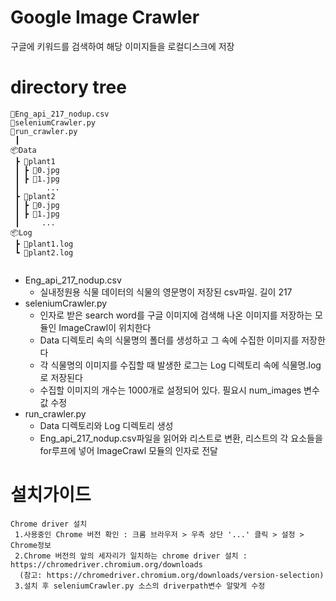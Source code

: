 # Google Image Crawler
구글에 키워드를 검색하여 해당 이미지들을 로컬디스크에 저장

# directory tree
```
📜Eng_api_217_nodup.csv
📜seleniumCrawler.py
📜run_crawler.py
 ┃
📦Data
 ┣ 📂plant1
 ┃ ┣ 📜0.jpg
 ┃ ┣ 📜1.jpg
 ┃      ...
 ┣ 📂plant2
 ┃ ┣ 📜0.jpg
 ┃ ┣ 📜1.jpg
 ┃     ...
📦Log
 ┣ 📜plant1.log
 ┗ 📜plant2.log


``` 
- Eng_api_217_nodup.csv
  - 실내정원용 식물 데이터의 식물의 영문명이 저장된 csv파일. 길이 217
- seleniumCrawler.py
  - 인자로 받은 search word를 구글 이미지에 검색해 나온 이미지를 저장하는 모듈인 ImageCrawl이 위치한다
  - Data 디렉토리 속의 식물명의 폴더를 생성하고 그 속에 수집한 이미지를 저장한다
  - 각 식물명의 이미지를 수집할 때 발생한 로그는 Log 디렉토리 속에 식물명.log 로 저장된다
  - 수집할 이미지의 개수는 1000개로 설정되어 있다. 필요시 num_images 변수값 수정
- run_crawler.py
  - Data 디렉토리와 Log 디렉토리 생성
  - Eng_api_217_nodup.csv파일을 읽어와 리스트로 변환, 리스트의 각 요소들을 for루프에 넣어 ImageCrawl 모듈의 인자로 전달
 

# 설치가이드
 ```
 Chrome driver 설치
  1.사용중인 Chrome 버전 확인 : 크롬 브라우저 > 우측 상단 '...' 클릭 > 설정 > Chrome정보 
  2.Chrome 버전의 앞의 세자리가 일치하는 chrome driver 설치 : https://chromedriver.chromium.org/downloads
   (참고: https://chromedriver.chromium.org/downloads/version-selection)
  3.설치 후 seleniumCrawler.py 소스의 driverpath변수 알맞게 수정
